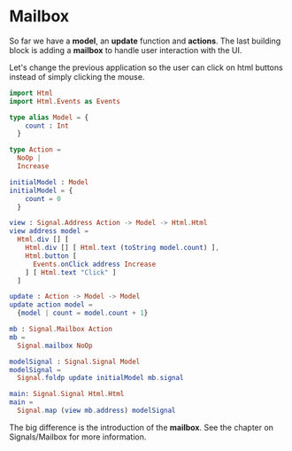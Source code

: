 # Mailbox

So far we have a __model__, an __update__ function and __actions__. The last building block is adding a __mailbox__ to handle user interaction with the UI.

Let's change the previous application so the user can click on html buttons instead of simply clicking the mouse.

```elm
import Html
import Html.Events as Events

type alias Model = {
    count : Int
  }

type Action =
  NoOp |
  Increase

initialModel : Model
initialModel = {
    count = 0
  }

view : Signal.Address Action -> Model -> Html.Html
view address model =
  Html.div [] [
    Html.div [] [ Html.text (toString model.count) ],
    Html.button [
      Events.onClick address Increase
    ] [ Html.text "Click" ]
  ]

update : Action -> Model -> Model
update action model =
  {model | count = model.count + 1}

mb : Signal.Mailbox Action
mb =
  Signal.mailbox NoOp

modelSignal : Signal.Signal Model
modelSignal =
  Signal.foldp update initialModel mb.signal

main: Signal.Signal Html.Html
main =
  Signal.map (view mb.address) modelSignal
```

The big difference is the introduction of the __mailbox__. See the chapter on Signals/Mailbox for more information.

